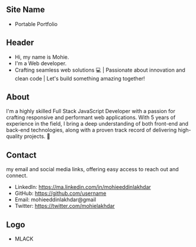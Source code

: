 ## Site Name
- Portable Portfolio

## Header
- Hi, my name is Mohie. 
- I'm a Web developer.
- Crafting seamless web solutions 💻 | Passionate about innovation and clean code | Let's build something amazing together!

## About
I'm a highly skilled Full Stack JavaScript Developer with a passion for crafting responsive and performant web applications. With 5 years of experience in the field, I bring a deep understanding of both front-end and back-end technologies, along with a proven track record of delivering high-quality projects. 🚀

## Contact
my email and social media links, offering easy access to reach out and connect.
- LinkedIn: https://ma.linkedin.com/in/mohieeddinlakhdar
- GitHub: https://github.com/username
- Email: mohieeddinlakhdar@gmail
- Twitter: https://twitter.com/mohielakhdar


## Logo
- MLACK
